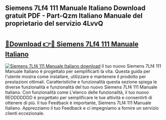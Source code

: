 ## Siemens 7Lf4 111 Manuale Italiano Download gratuit PDF - Part-Qzm Italiano Manuale del proprietario del servizio 4LvvQ

# <h2><a href="http://dfcu8g.blite.top/?on=Siemens+7Lf4+111+Manuale+Italiano">🔗Download 👉🔴 Siemens 7Lf4 111 Manuale Italiano</a></h2>

[![Siemens 7Lf4 111 Manuale Italiano download](https://i.imgur.com/lujVjoI.png)](http://dfcu8g.blite.top/?on=Siemens+7Lf4+111+Manuale+Italiano)
Il tuo nuovo Siemens 7Lf4 111 Manuale Italiano è progettato per semplificarti la vita. Questa guida per l'utente mostra come installare, utilizzare e mantenere il prodotto per prestazioni ottimali. Caratteristiche e funzionalità questa sezione spiega le diverse funzionalità e funzionalità del tuo nuovo Siemens 7Lf4 111 Manuale Italiano. Con funzionalità come L'elenco delle funzionalità, il tuo nuovo REDDDDDDD è progettato per semplificare le tue attività e consentirti di ottenere di più. Il tuo Feedback è importante, Siemens 7Lf4 111 Manuale Italiano. Apprezziamo il tuo Feedback e ci impegniamo a fornire un servizio clienti eccezionale.
